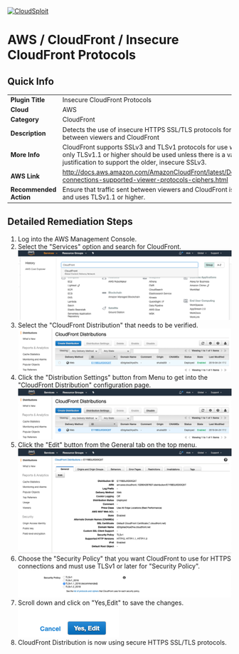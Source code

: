 [![CloudSploit](https://cloudsploit.com/img/logo-new-big-text-100.png "CloudSploit")](https://cloudsploit.com)

# AWS / CloudFront / Insecure CloudFront Protocols

## Quick Info

| | |
|-|-|
| **Plugin Title** | Insecure CloudFront Protocols |
| **Cloud** | AWS |
| **Category** | CloudFront |
| **Description** | Detects the use of insecure HTTPS SSL/TLS protocols for use with HTTPS traffic between viewers and CloudFront |
| **More Info** | CloudFront supports SSLv3 and TLSv1 protocols for use with HTTPS traffic, but only TLSv1.1 or higher should be used unless there is a valid business justification to support the older, insecure SSLv3. |
| **AWS Link** | http://docs.aws.amazon.com/AmazonCloudFront/latest/DeveloperGuide/secure-connections-supported-viewer-protocols-ciphers.html |
| **Recommended Action** | Ensure that traffic sent between viewers and CloudFront is passed over HTTPS and uses TLSv1.1 or higher. |

## Detailed Remediation Steps
1. Log into the AWS Management Console.
2. Select the "Services" option and search for CloudFront. </br> ![Step 2](/resources/aws/cloudfront/insecure-cloudfront-protocols/step2.png "Step 2 - Services")
3. Select the "CloudFront Distribution" that needs to be verified.</br> ![Step 3](/resources/aws/cloudfront/insecure-cloudfront-protocols/step3.png "Step 3 - CloudFront Distribution")
4. Click the "Distribution Settings" button from Menu to get into the "CloudFront Distribution" configuration page. </br>![Step 4](/resources/aws/cloudfront/insecure-cloudfront-protocols/step4.png "Step 4 - Distribution Settings")
5. Click the "Edit" button from the  General tab on the top menu. </br>![Step 5](/resources/aws/cloudfront/insecure-cloudfront-protocols/step5.png "Step 5 - Edit")
6. Choose the "Security Policy" that you want CloudFront to use for HTTPS connections and must use TLSv1 or later for "Security Policy".</br>![Step 6](/resources/aws/cloudfront/insecure-cloudfront-protocols/step6.png "Step 6 - Security Policy")
7. Scroll down and click on "Yes,Edit" to save the changes.</br>![Step 7](/resources/aws/cloudfront/insecure-cloudfront-protocols/step7.png "Step 7 - Edit")
8. CloudFront Distribution is now using secure HTTPS SSL/TLS protocols. </br>
